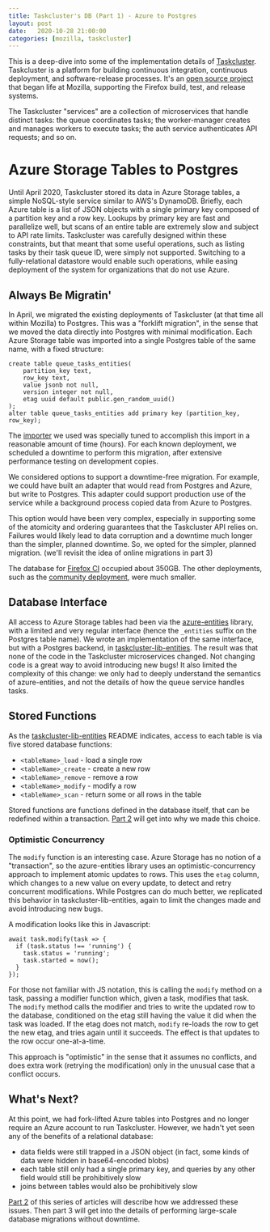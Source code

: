 ```yaml
---
title: Taskcluster's DB (Part 1) - Azure to Postgres
layout: post
date:   2020-10-28 21:00:00
categories: [mozilla, taskcluster]
---
```


This is a deep-dive into some of the implementation details of [Taskcluster](https://taskcluster.net).
Taskcluster is a platform for building continuous integration, continuous deployment, and software-release processes.
It's an [open source project](https://github.com/taskcluster/taskcluster) that began life at Mozilla, supporting the Firefox build, test, and release systems.

The Taskcluster "services" are a collection of microservices that handle distinct tasks: the queue coordinates tasks; the worker-manager creates and manages workers to execute tasks; the auth service authenticates API requests; and so on.

# Azure Storage Tables to Postgres

Until April 2020, Taskcluster stored its data in Azure Storage tables, a simple NoSQL-style service similar to AWS's DynamoDB.
Briefly, each Azure table is a list of JSON objects with a single primary key composed of a partition key and a row key.
Lookups by primary key are fast and parallelize well, but scans of an entire table are extremely slow and subject to API rate limits.
Taskcluster was carefully designed within these constraints, but that meant that some useful operations, such as listing tasks by their task queue ID, were simply not supported.
Switching to a fully-relational datastore would enable such operations, while easing deployment of the system for organizations that do not use Azure.

## Always Be Migratin'

In April, we migrated the existing deployments of Taskcluster (at that time all within Mozilla) to Postgres.
This was a "forklift migration", in the sense that we moved the data directly into Postgres with minimal modification.
Each Azure Storage table was imported into a single Postgres table of the same name, with a fixed structure:

```
create table queue_tasks_entities(
    partition_key text,
    row_key text,
    value jsonb not null,
    version integer not null,
    etag uuid default public.gen_random_uuid()
);
alter table queue_tasks_entities add primary key (partition_key, row_key);
```

The [importer](https://github.com/helfi92/taskcluster/blob/6b3220305124388803da060811d8ea584f92aefe/infrastructure/tooling/src/importer/importer.js) we used was specially tuned to accomplish this import in a reasonable amount of time (hours).
For each known deployment, we scheduled a downtime to perform this migration, after extensive performance testing on development copies.

We considered options to support a downtime-free migration.
For example, we could have built an adapter that would read from Postgres and Azure, but write to Postgres.
This adapter could support production use of the service while a background process copied data from Azure to Postgres.

This option would have been very complex, especially in supporting some of the atomicity and ordering guarantees that the Taskcluster API relies on.
Failures would likely lead to data corruption and a downtime much longer than the simpler, planned downtime.
So, we opted for the simpler, planned migration.
(we'll revisit the idea of online migrations in part 3)

The database for [Firefox CI](https://firefox-ci-tc.services.mozilla.com/) occupied about 350GB.
The other deployments, such as the [community deployment](https://community-tc.services.mozilla.com/), were much smaller.

## Database Interface

All access to Azure Storage tables had been via the [azure-entities](https://github.com/taskcluster/azure-entities) library, with a limited and very regular interface (hence the `_entities` suffix on the Postgres table name).
We wrote an implementation of the same interface, but with a Postgres backend, in [taskcluster-lib-entities](https://github.com/taskcluster/taskcluster/tree/23e2fb746068f6e647946347eebffddd5e1b93fb/libraries/entities).
The result was that none of the code in the Taskcluster microservices changed.
Not changing code is a great way to avoid introducing new bugs!
It also limited the complexity of this change: we only had to deeply understand the semantics of azure-entities, and not the details of how the queue service handles tasks.

## Stored Functions

As the [taskcluster-lib-entities](https://github.com/taskcluster/taskcluster/tree/23e2fb746068f6e647946347eebffddd5e1b93fb/libraries/entities) README indicates, access to each table is via five stored database functions:

* `<tableName>_load` - load a single row
* `<tableName>_create` - create a new row
* `<tableName>_remove` - remove a row
* `<tableName>_modify` - modify a row
* `<tableName>_scan` - return some or all rows in the table

Stored functions are functions defined in the database itself, that can be redefined within a transaction.
[Part 2](http://code.v.igoro.us/posts/2020/10/tc-db-part-2.html) will get into why we made this choice.

### Optimistic Concurrency

The `modify` function is an interesting case.
Azure Storage has no notion of a "transaction", so the azure-entities library uses an optimistic-concurrency approach to implement atomic updates to rows.
This uses the `etag` column, which changes to a new value on every update, to detect and retry concurrent modifications.
While Postgres can do much better, we replicated this behavior in taskcluster-lib-entities, again to limit the changes made and avoid introducing new bugs.

A modification looks like this in Javascript:
```
await task.modify(task => {
  if (task.status !== 'running') {
    task.status = 'running';
    task.started = now();
  }
});
```

For those not familiar with JS notation, this is calling the `modify` method on a task, passing a modifier function which, given a task, modifies that task.
The `modify` method calls the modifier and tries to write the updated row to the database, conditioned on the etag still having the value it did when the task was loaded.
If the etag does not match, `modify` re-loads the row to get the new etag, and tries again until it succeeds.
The effect is that updates to the row occur one-at-a-time.

This approach is "optimistic" in the sense that it assumes no conflicts, and does extra work (retrying the modification) only in the unusual case that a conflict occurs.

## What's Next?

At this point, we had fork-lifted Azure tables into Postgres and no longer require an Azure account to run Taskcluster.
However, we hadn't yet seen any of the benefits of a relational database:
* data fields were still trapped in a JSON object (in fact, some kinds of data were hidden in base64-encoded blobs)
* each table still only had a single primary key, and queries by any other field would still be prohibitively slow
* joins between tables would also be prohibitively slow

[Part 2](http://code.v.igoro.us/posts/2020/10/tc-db-part-2.html) of this series of articles will describe how we addressed these issues.
Then part 3 will get into the details of performing large-scale database migrations without downtime.
